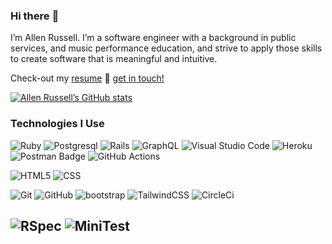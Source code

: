 ### Hi there :wave:
I’m Allen Russell. I’m a software engineer with a background in public services, and music performance education, and strive to apply those skills to create software that is meaningful and intuitive.

Check-out my [resume](https://github.com/garussell/garussell/files/13289647/AR.Resume.pdf)
📱 [get in touch!](https://www.linkedin.com/in/garyallenrusselljr/)


[![Allen Russell’s GitHub stats](https://github-readme-stats.vercel.app/api?username=garussell)](https://github.com/garussell/github-readme-stats)
 ### Technologies I Use
![Ruby](https://img.shields.io/badge/ruby-%23CC342D.svg?style=for-the-badge&logo=ruby&logoColor=white)
![Postgresql](https://img.shields.io/badge/PostgreSQL-316192?style=for-the-badge&logo=postgresql&logoColor=white)
![Rails](https://img.shields.io/badge/rails-%23CC0000.svg?style=for-the-badge&logo=ruby-on-rails&logoColor=white)
![GraphQL](https://img.shields.io/badge/-GraphQL-E10098?style=for-the-badge&logo=graphql&logoColor=white)
![Visual Studio Code](https://img.shields.io/badge/Visual%20Studio%20Code-0078d7.svg?style=for-the-badge&logo=visual-studio-code&logoColor=white)
![Heroku](https://img.shields.io/badge/heroku-%23430098.svg?style=for-the-badge&logo=heroku&logoColor=white)
![Postman Badge](https://img.shields.io/badge/Postman-FF6C37?logo=postman&logoColor=fff&style=for-the-badge)
![GitHub Actions](https://img.shields.io/badge/github%20actions-%232671E5.svg?style=for-the-badge&logo=githubactions&logoColor=white)

![HTML5](https://img.shields.io/badge/-HTML5-000?&logo=HTML5)
![CSS](https://img.shields.io/badge/-CSS-000?&logo=css3)

![Git](https://img.shields.io/badge/-Git-000?&logo=git)
![GitHub](https://img.shields.io/badge/-GitHub-000?&logo=github)
![bootstrap](https://img.shields.io/badge/-Bootstrap-000?&logo=bootstrap)
![TailwindCSS](https://img.shields.io/badge/-TailwindCSS-000?&logo=tailwindcss)
![CircleCi](https://img.shields.io/badge/-CircleCI-000?&logo=circleci)

![RSpec](https://img.shields.io/badge/-RSpec-000?&logo=rspec)
![MiniTest](https://img.shields.io/badge/-Minitest-000?&logo=minitest)
---







